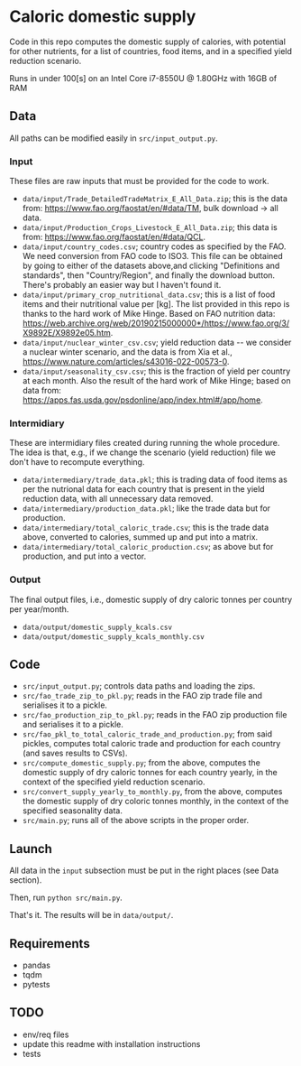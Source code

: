# Caloric domestic supply
Code in this repo computes the domestic supply of calories, with potential for other nutrients, for a list of countries, food items, and in a specified yield reduction scenario.

Runs in under 100[s] on an Intel Core i7-8550U @ 1.80GHz with 16GB of RAM

## Data
All paths can be modified easily in ```src/input_output.py```.
### Input
These files are raw inputs that must be provided for the code to work.
- ```data/input/Trade_DetailedTradeMatrix_E_All_Data.zip```; this is the data from: https://www.fao.org/faostat/en/#data/TM, bulk download -> all data.
- ```data/input/Production_Crops_Livestock_E_All_Data.zip```; this data is from: https://www.fao.org/faostat/en/#data/QCL.
- ```data/input/country_codes.csv```; country codes as specified by the FAO. We need conversion from FAO code to ISO3. This file can be obtained by going to either of the datasets above,and clicking "Definitions and standards", then "Country/Region", and finally the download button. There's probably an easier way but I haven't found it.
- ```data/input/primary_crop_nutritional_data.csv```; this is a list of food items and their nutritional value per [kg]. The list provided in this repo is thanks to the hard work of Mike Hinge. Based on FAO nutrition data: https://web.archive.org/web/20190215000000*/https://www.fao.org/3/X9892E/X9892e05.htm.
- ```data/input/nuclear_winter_csv.csv```; yield reduction data -- we consider a nuclear winter scenario, and the data is from Xia et al., https://www.nature.com/articles/s43016-022-00573-0.
- ```data/input/seasonality_csv.csv```; this is the fraction of yield per country at each month. Also the result of the hard work of Mike Hinge; based on data from: https://apps.fas.usda.gov/psdonline/app/index.html#/app/home.

### Intermidiary
These are intermidiary files created during running the whole procedure. The idea is that, e.g., if we change the scenario (yield reduction) file we don't have to recompute everything.
- ```data/intermediary/trade_data.pkl```; this is trading data of food items as per the nutrional data for each country that is present in the yield reduction data, with all unnecessary data removed.
- ```data/intermediary/production_data.pkl```; like the trade data but for production.
- ```data/intermediary/total_caloric_trade.csv```; this is the trade data above, converted to calories, summed up and put into a matrix.
- ```data/intermediary/total_caloric_production.csv```; as above but for production, and put into a vector.

### Output
The final output files, i.e., domestic supply of dry caloric tonnes per country per year/month.
- ```data/output/domestic_supply_kcals.csv```
- ```data/output/domestic_supply_kcals_monthly.csv```

## Code
- ```src/input_output.py```; controls data paths and loading the zips.
- ```src/fao_trade_zip_to_pkl.py```; reads in the FAO zip trade file and serialises it to a pickle.
- ```src/fao_production_zip_to_pkl.py```; reads in the FAO zip production file and serialises it to a pickle.
- ```src/fao_pkl_to_total_caloric_trade_and_production.py```; from said pickles, computes total caloric trade and production for each country (and saves results to CSVs).
- ```src/compute_domestic_supply.py```; from the above, computes the domestic supply of dry caloric tonnes for each country yearly, in the context of the specified yield reduction scenario.
- ```src/convert_supply_yearly_to_monthly.py```, from the above, computes the domestic supply of dry coloric tonnes monthly, in the context of the specified seasonality data.
- ```src/main.py```; runs all of the above scripts in the proper order.

## Launch
All data in the ```input``` subsection must be put in the right places (see Data section).

Then, run ```python src/main.py```. 

That's it. The results will be in ```data/output/```.

## Requirements
- pandas
- tqdm
- pytests

## TODO
- env/req files
- update this readme with installation instructions
- tests